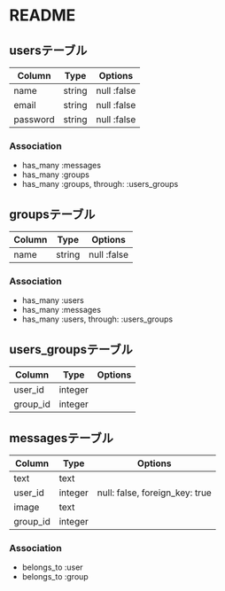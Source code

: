# README

## usersテーブル
|Column|Type|Options|
|------|----|-------|
|name|string|null :false|
|email|string|null :false|
|password|string|null :false|
### Association
- has_many :messages
- has_many :groups
- has_many :groups, through: :users_groups

## groupsテーブル
|Column|Type|Options|
|------|----|-------|
|name|string|null :false|
### Association
- has_many :users
- has_many :messages
- has_many :users, through: :users_groups

## users_groupsテーブル
|Column|Type|Options|
|------|----|-------|
|user_id|integer||
|group_id|integer||

## messagesテーブル
|Column|Type|Options|
|------|----|-------|
|text|text||
|user_id|integer|null: false, foreign_key: true|
|image|text||
|group_id|integer||
### Association
- belongs_to :user
- belongs_to :group
